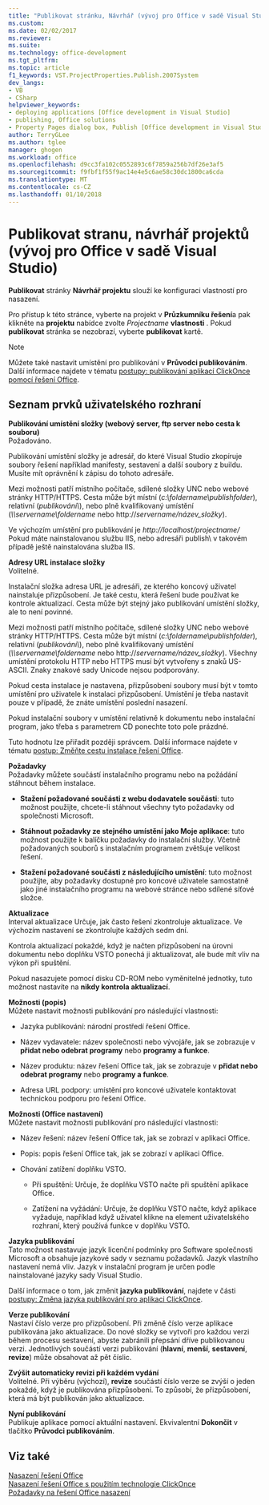 ```yaml
---
title: "Publikovat stránku, Návrhář (vývoj pro Office v sadě Visual Studio) projektu | Microsoft Docs"
ms.custom: 
ms.date: 02/02/2017
ms.reviewer: 
ms.suite: 
ms.technology: office-development
ms.tgt_pltfrm: 
ms.topic: article
f1_keywords: VST.ProjectProperties.Publish.2007System
dev_langs:
- VB
- CSharp
helpviewer_keywords:
- deploying applications [Office development in Visual Studio]
- publishing, Office solutions
- Property Pages dialog box, Publish [Office development in Visual Studio]
author: TerryGLee
ms.author: tglee
manager: ghogen
ms.workload: office
ms.openlocfilehash: d9cc3fa102c0552893c6f7859a256b7df26e3af5
ms.sourcegitcommit: f9fbf1f55f9ac14e4e5c6ae58c30dc1800ca6cda
ms.translationtype: MT
ms.contentlocale: cs-CZ
ms.lasthandoff: 01/10/2018
---
```

# <a name="publish-page-project-designer-office-development-in-visual-studio"></a>Publikovat stranu, návrhář projektů (vývoj pro Office v sadě Visual Studio)
  **Publikovat** stránky **Návrhář projektu** slouží ke konfiguraci vlastností pro nasazení.  
  
 Pro přístup k této stránce, vyberte na projekt v **Průzkumníku řešení**a pak klikněte na **projektu** nabídce zvolte *Projectname* **vlastnosti** . Pokud **publikovat** stránka se nezobrazí, vyberte **publikovat** kartě.  
  
> [!NOTE]  
>  Můžete také nastavit umístění pro publikování v **Průvodci publikováním**. Další informace najdete v tématu [postupy: publikování aplikací ClickOnce pomocí řešení Office](http://msdn.microsoft.com/en-us/2b6c247e-bc04-4ce4-bb64-c4e79bb3d5b8).  
  
## <a name="uielement-list"></a>Seznam prvků uživatelského rozhraní  
 **Publikování umístění složky (webový server, ftp server nebo cesta k souboru)**  
 Požadováno.  
  
 Publikování umístění složky je adresář, do které Visual Studio zkopíruje soubory řešení například manifesty, sestavení a další soubory z buildu. Musíte mít oprávnění k zápisu do tohoto adresáře.  
  
 Mezi možnosti patří místního počítače, sdílené složky UNC nebo webové stránky HTTP/HTTPS. Cesta může být místní (*c:\foldername\publishfolder*), relativní (*publikování\\*), nebo plně kvalifikovaný umístění (*\\\servername\foldername* nebo http://*servername/název_složky*).  
  
 Ve výchozím umístění pro publikování je *http://localhost/projectname/* Pokud máte nainstalovanou službu IIS, nebo adresáři publish\ v takovém případě ještě nainstalována služba IIS.  
  
 **Adresy URL instalace složky**  
 Volitelné.  
  
 Instalační složka adresa URL je adresáři, ze kterého koncový uživatel nainstaluje přizpůsobení. Je také cestu, která řešení bude používat ke kontrole aktualizací. Cesta může být stejný jako publikování umístění složky, ale to není povinné.  
  
 Mezi možnosti patří místního počítače, sdílené složky UNC nebo webové stránky HTTP/HTTPS. Cesta může být místní (*c:\foldername\publishfolder*), relativní (*publikování\\*), nebo plně kvalifikovaný umístění (*\\\servername\foldername* nebo http://*servername/název_složky*). Všechny umístění protokolu HTTP nebo HTTPS musí být vytvořeny s znaků US-ASCII. Znaky znakové sady Unicode nejsou podporovány.  
  
 Pokud cesta instalace je nastavena, přizpůsobení soubory musí být v tomto umístění pro uživatele k instalaci přizpůsobení. Umístění je třeba nastavit pouze v případě, že znáte umístění poslední nasazení.  
  
 Pokud instalační soubory v umístění relativně k dokumentu nebo instalační program, jako třeba s parametrem CD ponechte toto pole prázdné.  
  
 Tuto hodnotu lze přiřadit později správcem. Další informace najdete v tématu [postup: Změňte cestu instalace řešení Office](http://msdn.microsoft.com/en-us/d0eaa07b-2d72-4902-899f-2f9fb165b8fd).  
  
 **Požadavky**  
 Požadavky můžete součástí instalačního programu nebo na požádání stáhnout během instalace.  
  
-   **Stažení požadované součásti z webu dodavatele součásti**: tuto možnost použijte, chcete-li stáhnout všechny tyto požadavky od společnosti Microsoft.  
  
-   **Stáhnout požadavky ze stejného umístění jako Moje aplikace**: tuto možnost použijte k balíčku požadavky do instalační služby. Včetně požadovaných souborů s instalačním programem zvětšuje velikost řešení.  
  
-   **Stažení požadované součásti z následujícího umístění**: tuto možnost použijte, aby požadavky dostupné pro koncové uživatele samostatně jako jiné instalačního programu na webové stránce nebo sdílené síťové složce.  
  
 **Aktualizace**  
 Interval aktualizace Určuje, jak často řešení zkontroluje aktualizace. Ve výchozím nastavení se zkontrolujte každých sedm dní.  
  
 Kontrola aktualizací pokaždé, když je načten přizpůsobení na úrovni dokumentu nebo doplňku VSTO ponechá ji aktualizovat, ale bude mít vliv na výkon při spuštění.  
  
 Pokud nasazujete pomocí disku CD-ROM nebo vyměnitelné jednotky, tuto možnost nastavíte na **nikdy kontrola aktualizací**.  
  
 **Možnosti (popis)**  
 Můžete nastavit možnosti publikování pro následující vlastnosti:  
  
-   Jazyka publikování: národní prostředí řešení Office.  
  
-   Název vydavatele: název společnosti nebo vývojáře, jak se zobrazuje v **přidat nebo odebrat programy** nebo **programy a funkce**.  
  
-   Název produktu: název řešení Office tak, jak se zobrazuje v **přidat nebo odebrat programy** nebo **programy a funkce**.  
  
-   Adresa URL podpory: umístění pro koncové uživatele kontaktovat technickou podporu pro řešení Office.  
  
 **Možnosti (Office nastavení)**  
 Můžete nastavit možnosti publikování pro následující vlastnosti:  
  
-   Název řešení: název řešení Office tak, jak se zobrazí v aplikaci Office.  
  
-   Popis: popis řešení Office tak, jak se zobrazí v aplikaci Office.  
  
-   Chování zatížení doplňku VSTO.  
  
    -   Při spuštění: Určuje, že doplňku VSTO načte při spuštění aplikace Office.  
  
    -   Zatížení na vyžádání: Určuje, že doplňku VSTO načte, když aplikace vyžaduje, například když uživatel klikne na element uživatelského rozhraní, který používá funkce v doplňku VSTO.  
  
 **Jazyka publikování**  
 Tato možnost nastavuje jazyk licenční podmínky pro Software společnosti Microsoft a obsahuje jazykové sady v seznamu požadavků. Jazyk vlastního nastavení nemá vliv. Jazyk v instalační program je určen podle nainstalované jazyky sady Visual Studio.  
  
 Další informace o tom, jak změnit **jazyka publikování**, najdete v části [postupy: Změna jazyka publikování pro aplikaci ClickOnce](/visualstudio/deployment/how-to-change-the-publish-language-for-a-clickonce-application).  
  
 **Verze publikování**  
 Nastaví číslo verze pro přizpůsobení. Při změně číslo verze aplikace publikována jako aktualizace. Do nové složky se vytvoří pro každou verzi během procesu sestavení, abyste zabránili přepsání dříve publikovanou verzi. Jednotlivých součástí verzi publikování (**hlavní**, **menší**, **sestavení**, **revize**) může obsahovat až pět číslic.  
  
 **Zvýšit automaticky revizi při každém vydání**  
 Volitelné. Při výběru (výchozí), **revize** součástí číslo verze se zvýší o jeden pokaždé, když je publikována přizpůsobení. To způsobí, že přizpůsobení, která má být publikován jako aktualizace.  
  
 **Nyní publikování**  
 Publikuje aplikace pomocí aktuální nastavení. Ekvivalentní **Dokončit** v tlačítko **Průvodci publikováním**.  
  
## <a name="see-also"></a>Viz také  
 [Nasazení řešení Office](../vsto/deploying-an-office-solution.md)   
 [Nasazení řešení Office s použitím technologie ClickOnce](../vsto/deploying-an-office-solution-by-using-clickonce.md)   
 [Požadavky na řešení Office nasazení](http://msdn.microsoft.com/en-us/9f672809-43a3-40a1-9057-397ce3b5126e)  
  
  